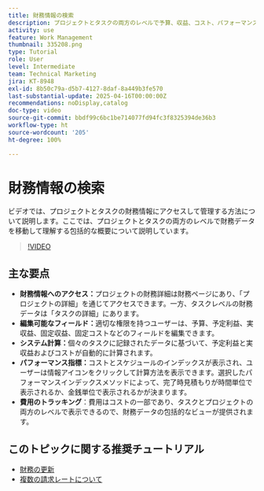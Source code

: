 ```yaml
---
title: 財務情報の検索
description: プロジェクトとタスクの両方のレベルで予算、収益、コスト、パフォーマンス指標を対象とした、プロジェクトとタスクの財務データに効率的にアクセス、分析、管理する方法について説明します。
activity: use
feature: Work Management
thumbnail: 335208.png
type: Tutorial
role: User
level: Intermediate
team: Technical Marketing
jira: KT-8948
exl-id: 8b50c79a-d5b7-4127-8daf-8a449b3fe570
last-substantial-update: 2025-04-16T00:00:00Z
recommendations: noDisplay,catalog
doc-type: video
source-git-commit: bbdf99c6bc1be714077fd94fc3f8325394de36b3
workflow-type: ht
source-wordcount: '205'
ht-degree: 100%

---
```


# 財務情報の検索

ビデオでは、プロジェクトとタスクの財務情報にアクセスして管理する方法について説明します。ここでは、プロジェクトとタスクの両方のレベルで財務データを移動して理解する包括的な概要について説明しています。

>[!VIDEO](https://video.tv.adobe.com/v/3415897/?quality=12&learn=on&enablevpops=1&captions=jpn)

## 主な要点

* **財務情報へのアクセス：**&#x200B;プロジェクトの財務詳細は財務ページにあり、「プロジェクトの詳細」を通じてアクセスできます。一方、タスクレベルの財務データは「タスクの詳細」にあります。
* **編集可能なフィールド：**&#x200B;適切な権限を持つユーザーは、予算、予定利益、実収益、固定収益、固定コストなどのフィールドを編集できます。
* **システム計算：**&#x200B;個々のタスクに記録されたデータに基づいて、予定利益と実収益およびコストが自動的に計算されます。
* **パフォーマンス指標：**&#x200B;コストとスケジュールのインデックスが表示され、ユーザーは情報アイコンをクリックして計算方法を表示できます。選択したパフォーマンスインデックスメソッドによって、完了時見積もりが時間単位で表示されるか、金銭単位で表示されるかが決まります。
* **費用のトラッキング**：費用はコストの一部であり、タスクとプロジェクトの両方のレベルで表示できるので、財務データの包括的なビューが提供されます。


## このトピックに関する推奨チュートリアル

<!--* [Find financial information](/help/manage-work/project-finances/find-financial-information.md)-->
* [財務の更新](/help/manage-work/project-finances/update-and-review-finances.md)
* [複数の請求レートについて](/help/manage-work/project-finances/multiple-billing-rates.md)

